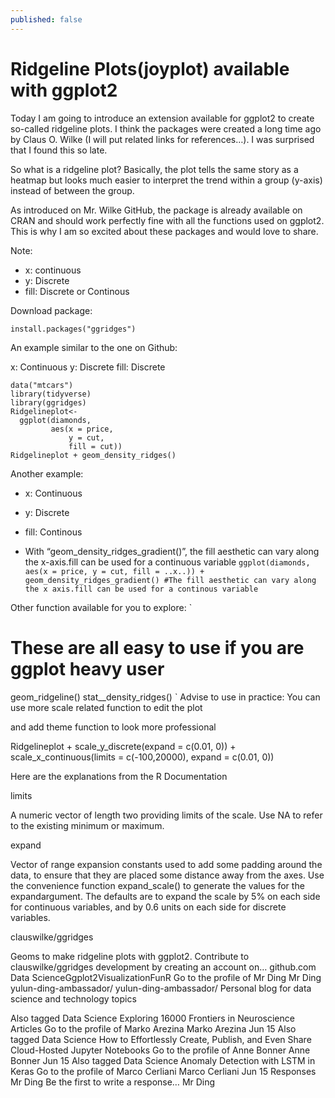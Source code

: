 ```yaml
---
published: false
---
```

# Ridgeline Plots(joyplot) available with ggplot2

Today I am going to introduce an extension available for ggplot2 to create so-called ridgeline plots. I think the packages were created a long time ago by Claus O. Wilke (I will put related links for references…). I was surprised that I found this so late.

So what is a ridgeline plot? Basically, the plot tells the same story as a heatmap but looks much easier to interpret the trend within a group (y-axis) instead of between the group.

As introduced on Mr. Wilke GitHub, the package is already available on CRAN and should work perfectly fine with all the functions used on ggplot2. This is why I am so excited about these packages and would love to share.

Note:
- x: continuous 
- y: Discrete 
- fill: Discrete or Continous

Download package:
```
install.packages("ggridges")
```
 An example similar to the one on Github:

x: Continuous 
y: Discrete 
fill: Discrete
```
data("mtcars")
library(tidyverse)
library(ggridges)
Ridgelineplot<-
  ggplot(diamonds,
         aes(x = price,
             y = cut,
             fill = cut))
Ridgelineplot + geom_density_ridges()
```
Another example:
- x: Continuous 
- y: Discrete 
- fill: Continous

- With “geom_density_ridges_gradient()”, the fill aesthetic can vary along the x-axis.fill can be used for a continuous variable
`
ggplot(diamonds,
         aes(x = price,
             y = cut,
             fill = ..x..)) + 
    geom_density_ridges_gradient()
#The fill aesthetic can vary along the x axis.fill can be used for a continous variable
`

Other function available for you to explore:
`
# These are all easy to use if you are ggplot heavy user
geom_ridgeline()
stat__density_ridges()
`
Advise to use in practice:
You can use more scale related function to edit the plot

and add theme function to look more professional

Ridgelineplot + 
  scale_y_discrete(expand = c(0.01, 0)) +
  scale_x_continuous(limits = c(-100,20000), expand = c(0.01, 0))

Here are the explanations from the R Documentation

limits

A numeric vector of length two providing limits of the scale. Use NA to refer to the existing minimum or maximum.

expand

Vector of range expansion constants used to add some padding around the data, to ensure that they are placed some distance away from the axes. Use the convenience function expand_scale() to generate the values for the expandargument. The defaults are to expand the scale by 5% on each side for continuous variables, and by 0.6 units on each side for discrete variables.

clauswilke/ggridges

Geoms to make ridgeline plots with ggplot2. Contribute to clauswilke/ggridges development by creating an account on…
github.com	
Data ScienceGgplot2VisualizationFunR
Go to the profile of Mr Ding
Mr Ding
yulun-ding-ambassador/
yulun-ding-ambassador/
Personal blog for data science and technology topics

Also tagged Data Science
Exploring 16000 Frontiers in Neuroscience Articles
Go to the profile of Marko Arezina
Marko Arezina
Jun 15
Also tagged Data Science
How to Effortlessly Create, Publish, and Even Share Cloud-Hosted Jupyter Notebooks
Go to the profile of Anne Bonner
Anne Bonner
Jun 15
Also tagged Data Science
Anomaly Detection with LSTM in Keras
Go to the profile of Marco Cerliani
Marco Cerliani
Jun 15
Responses
Mr Ding
Be the first to write a response…
Mr Ding

